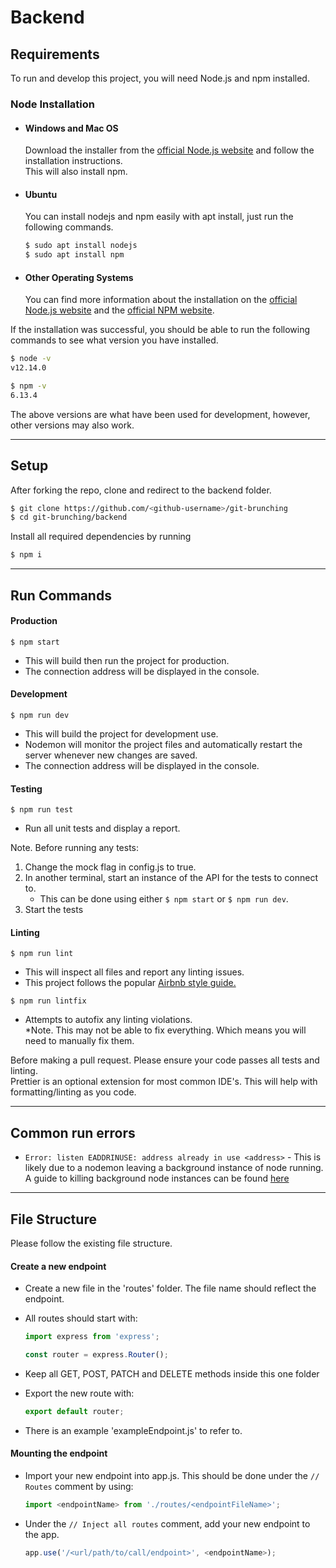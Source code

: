 # Backend

## Requirements

To run and develop this project, you will need Node.js and npm installed.

### Node Installation

- #### Windows and Mac OS

  Download the installer from the [official Node.js website](https://nodejs.org/) and follow the installation instructions.  
  This will also install npm.

- #### Ubuntu

  You can install nodejs and npm easily with apt install, just run the following commands.

  ```bash
  $ sudo apt install nodejs
  $ sudo apt install npm
  ```

- #### Other Operating Systems

  You can find more information about the installation on the [official Node.js website](https://nodejs.org/) and the [official NPM website](https://npmjs.org/).

If the installation was successful, you should be able to run the following commands to see what version you have installed.

```bash
$ node -v
v12.14.0

$ npm -v
6.13.4
```

The above versions are what have been used for development, however, other versions may also work.

---

## Setup

After forking the repo, clone and redirect to the backend folder.

```bash
$ git clone https://github.com/<github-username>/git-brunching
$ cd git-brunching/backend
```

Install all required dependencies by running

```bash
$ npm i
```

---

## Run Commands

#### Production

`$ npm start`

- This will build then run the project for production.
- The connection address will be displayed in the console.

#### Development

`$ npm run dev`

- This will build the project for development use.
- Nodemon will monitor the project files and automatically restart the server whenever new changes are saved.
- The connection address will be displayed in the console.

#### Testing

`$ npm run test`

- Run all unit tests and display a report.

Note. Before running any tests:

1. Change the mock flag in config.js to true.
2. In another terminal, start an instance of the API for the tests to connect to.
   - This can be done using either `$ npm start` or `$ npm run dev`.
3. Start the tests

#### Linting

`$ npm run lint`

- This will inspect all files and report any linting issues.
- This project follows the popular [Airbnb style guide.](https://github.com/airbnb/javascript)

`$ npm run lintfix`

- Attempts to autofix any linting violations.  
  \*Note. This may not be able to fix everything. Which means you will need to manually fix them.

Before making a pull request. Please ensure your code passes all tests and linting.  
Prettier is an optional extension for most common IDE's. This will help with formatting/linting as you code.

---

## Common run errors

- `Error: listen EADDRINUSE: address already in use <address>` - This is likely due to a nodemon leaving a background instance of node running.  
   A guide to killing background node instances can be found [here](https://stackoverflow.com/a/14790921/10377254)

---

## File Structure

Please follow the existing file structure.

#### Create a new endpoint

- Create a new file in the 'routes' folder. The file name should reflect the endpoint.
- All routes should start with:

  ```javascript
  import express from 'express';

  const router = express.Router();
  ```

- Keep all GET, POST, PATCH and DELETE methods inside this one folder
- Export the new route with:
  ```javascript
  export default router;
  ```
- There is an example 'exampleEndpoint.js' to refer to.

#### Mounting the endpoint

- Import your new endpoint into app.js. This should be done under the `// Routes` comment by using:
  ```javascript
  import <endpointName> from './routes/<endpointFileName>';
  ```
- Under the `// Inject all routes` comment, add your new endpoint to the app.
  ```javascript
  app.use('/<url/path/to/call/endpoint>', <endpointName>);
  ```
